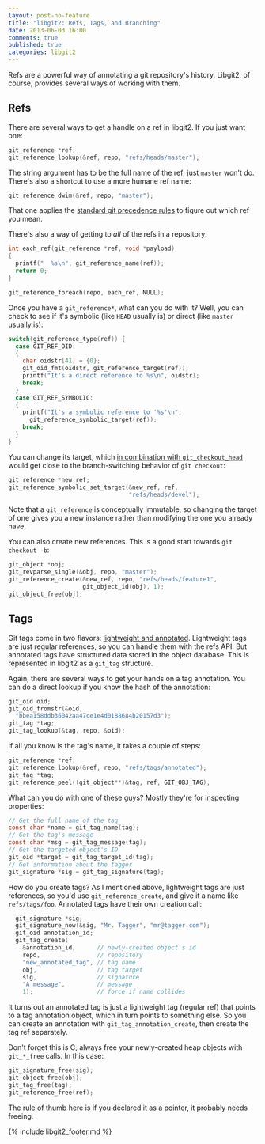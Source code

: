 ```yaml
---
layout: post-no-feature
title: "libgit2: Refs, Tags, and Branching"
date: 2013-06-03 16:00
comments: true
published: true
categories: libgit2
---
```


Refs are a powerful way of annotating a git repository's history.
Libgit2, of course, provides several ways of working with them.


## Refs

There are several ways to get a handle on a ref in libgit2.
If you just want one:

```c
git_reference *ref;
git_reference_lookup(&ref, repo, "refs/heads/master");
```

The string argument has to be the full name of the ref; just `master` won't do.
There's also a shortcut to use a more humane ref name:

```c
git_reference_dwim(&ref, repo, "master");
```

That one applies the [standard git precedence rules](http://git-scm.com/docs/git-rev-parse.html#_specifying_revisions) to figure out which ref you mean.

There's also a way of getting to *all* of the refs in a repository:

```c
int each_ref(git_reference *ref, void *payload)
{
  printf("  %s\n", git_reference_name(ref));
  return 0;
}

git_reference_foreach(repo, each_ref, NULL);
```

Once you have a `git_reference*`, what can you do with it? Well, you can check to see if it's symbolic (like `HEAD` usually is) or direct (like `master` usually is):

```c
switch(git_reference_type(ref)) {
  case GIT_REF_OID:
  {
    char oidstr[41] = {0};
    git_oid_fmt(oidstr, git_reference_target(ref));
    printf("It's a direct reference to %s\n", oidstr);
    break;
  }
  case GIT_REF_SYMBOLIC:
  {
    printf("It's a symbolic reference to '%s'\n",
      git_reference_symbolic_target(ref));
    break;
  }
}
```

You can change its target, which [in combination with `git_checkout_head`](/2013/04/02/libgit2-checkout/) would get close to the branch-switching behavior of `git checkout`:

```c
git_reference *new_ref;
git_reference_symbolic_set_target(&new_ref, ref,
                                  "refs/heads/devel");
```

Note that a `git_reference` is conceptually immutable, so changing the target of one gives you a new instance rather than modifying the one you already have.

You can also create new references. This is a good start towards `git checkout -b`:

```c
git_object *obj;
git_revparse_single(&obj, repo, "master");
git_reference_create(&new_ref, repo, "refs/heads/feature1",
                     git_object_id(obj), 1);
git_object_free(obj);
```

## Tags

Git tags come in two flavors: [lightweight and annotated](http://git-scm.com/book/en/Git-Basics-Tagging).
Lightweight tags are just regular references, so you can handle them with the refs API.
But annotated tags have structured data stored in the object database.
This is represented in libgit2 as a `git_tag` structure.

Again, there are several ways to get your hands on a tag annotation.
You can do a direct lookup if you know the hash of the annotation:

```c
git_oid oid;
git_oid_fromstr(&oid,
  "bbea158ddb36042aa47ce1e4d0188684b20157d3");
git_tag *tag;
git_tag_lookup(&tag, repo, &oid);
```

If all you know is the tag's name, it takes a couple of steps:

```c
git_reference *ref;
git_reference_lookup(&ref, repo, "refs/tags/annotated");
git_tag *tag;
git_reference_peel((git_object**)&tag, ref, GIT_OBJ_TAG);
```

What can you do with one of these guys?
Mostly they're for inspecting properties:

```c
// Get the full name of the tag
const char *name = git_tag_name(tag);
// Get the tag's message
const char *msg = git_tag_message(tag);
// Get the targeted object's ID
git_oid *target = git_tag_target_id(tag);
// Get information about the tagger
git_signature *sig = git_tag_signature(tag);
```

How do you create tags?
As I mentioned above, lightweight tags are just references, so you'd use `git_reference_create`, and give it a name like `refs/tags/foo`.
Annotated tags have their own creation call:

```c
  git_signature *sig;
  git_signature_now(&sig, "Mr. Tagger", "mr@tagger.com");
  git_oid annotation_id;
  git_tag_create(
    &annotation_id,      // newly-created object's id
    repo,                // repository
    "new_annotated_tag", // tag name
    obj,                 // tag target
    sig,                 // signature
    "A message",         // message
    1);                  // force if name collides
```

It turns out an annotated tag is just a lightweight tag (regular ref) that points to a tag annotation object, which in turn points to something else.
So you can create an annotation with `git_tag_annotation_create`, then create the tag ref separately.

Don't forget this is C; always free your newly-created heap objects with `git_*_free` calls.
In this case:

```c
git_signature_free(sig);
git_object_free(obj);
git_tag_free(tag);
git_reference_free(ref);
```

The rule of thumb here is if you declared it as a pointer, it probably needs freeing.

{% include libgit2_footer.md %}
